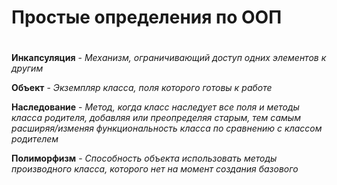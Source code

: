 # Простые определения по ООП
#
**Инкапсуляция** - _Механизм, ограничивающий доступ одних элементов к другим_

**Объект** - _Экземпляр класса, поля которого готовы к работе_

**Наследование** - _Метод, когда класс наследует все поля и методы класса родителя, добавляя или преопределяя старым, тем самым расширяя/изменяя функциональность класса по сравнению  с классом родителем_

**Полиморфизм** - _Способность объекта использовать методы производного класса, которого нет на момент создания базового_
